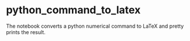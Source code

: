 # python_command_to_latex

The notebook converts a python numerical command to LaTeX 
and pretty prints the result.

